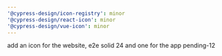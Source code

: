 ```yaml
---
'@cypress-design/icon-registry': minor
'@cypress-design/react-icon': minor
'@cypress-design/vue-icon': minor
---
```


add an icon for the website, e2e solid 24 and one for the app pending-12

